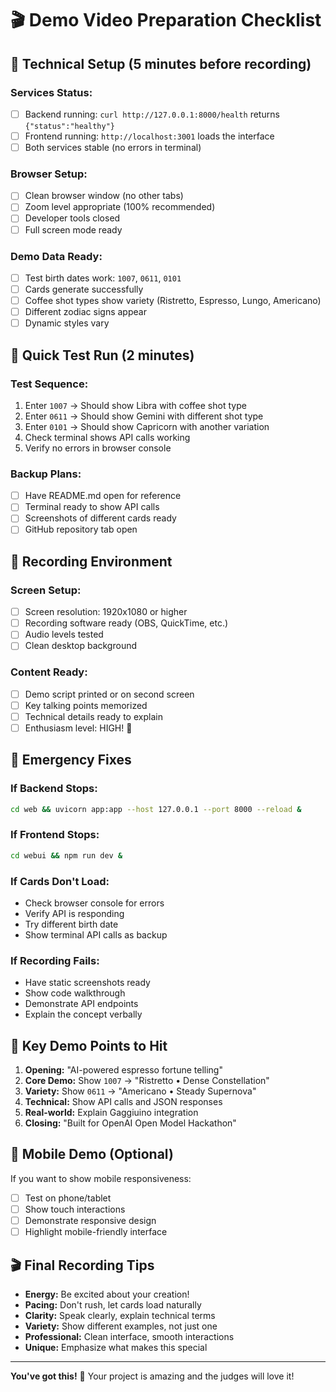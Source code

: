 # 🎬 Demo Video Preparation Checklist

## 🔧 Technical Setup (5 minutes before recording)

### **Services Status:**
- [ ] Backend running: `curl http://127.0.0.1:8000/health` returns `{"status":"healthy"}`
- [ ] Frontend running: `http://localhost:3001` loads the interface
- [ ] Both services stable (no errors in terminal)

### **Browser Setup:**
- [ ] Clean browser window (no other tabs)
- [ ] Zoom level appropriate (100% recommended)
- [ ] Developer tools closed
- [ ] Full screen mode ready

### **Demo Data Ready:**
- [ ] Test birth dates work: `1007`, `0611`, `0101`
- [ ] Cards generate successfully
- [ ] Coffee shot types show variety (Ristretto, Espresso, Lungo, Americano)
- [ ] Different zodiac signs appear
- [ ] Dynamic styles vary

## 🎯 Quick Test Run (2 minutes)

### **Test Sequence:**
1. Enter `1007` → Should show Libra with coffee shot type
2. Enter `0611` → Should show Gemini with different shot type  
3. Enter `0101` → Should show Capricorn with another variation
4. Check terminal shows API calls working
5. Verify no errors in browser console

### **Backup Plans:**
- [ ] Have README.md open for reference
- [ ] Terminal ready to show API calls
- [ ] Screenshots of different cards ready
- [ ] GitHub repository tab open

## 🎥 Recording Environment

### **Screen Setup:**
- [ ] Screen resolution: 1920x1080 or higher
- [ ] Recording software ready (OBS, QuickTime, etc.)
- [ ] Audio levels tested
- [ ] Clean desktop background

### **Content Ready:**
- [ ] Demo script printed or on second screen
- [ ] Key talking points memorized
- [ ] Technical details ready to explain
- [ ] Enthusiasm level: HIGH! 🚀

## 🚨 Emergency Fixes

### **If Backend Stops:**
```bash
cd web && uvicorn app:app --host 127.0.0.1 --port 8000 --reload &
```

### **If Frontend Stops:**
```bash
cd webui && npm run dev &
```

### **If Cards Don't Load:**
- Check browser console for errors
- Verify API is responding
- Try different birth date
- Show terminal API calls as backup

### **If Recording Fails:**
- Have static screenshots ready
- Show code walkthrough
- Demonstrate API endpoints
- Explain the concept verbally

## 🎯 Key Demo Points to Hit

1. **Opening:** "AI-powered espresso fortune telling"
2. **Core Demo:** Show `1007` → "Ristretto • Dense Constellation"
3. **Variety:** Show `0611` → "Americano • Steady Supernova"  
4. **Technical:** Show API calls and JSON responses
5. **Real-world:** Explain Gaggiuino integration
6. **Closing:** "Built for OpenAI Open Model Hackathon"

## 📱 Mobile Demo (Optional)

If you want to show mobile responsiveness:
- [ ] Test on phone/tablet
- [ ] Show touch interactions
- [ ] Demonstrate responsive design
- [ ] Highlight mobile-friendly interface

## 🎬 Final Recording Tips

- **Energy:** Be excited about your creation!
- **Pacing:** Don't rush, let cards load naturally
- **Clarity:** Speak clearly, explain technical terms
- **Variety:** Show different examples, not just one
- **Professional:** Clean interface, smooth interactions
- **Unique:** Emphasize what makes this special

---

**You've got this!** 🌟 Your project is amazing and the judges will love it!
